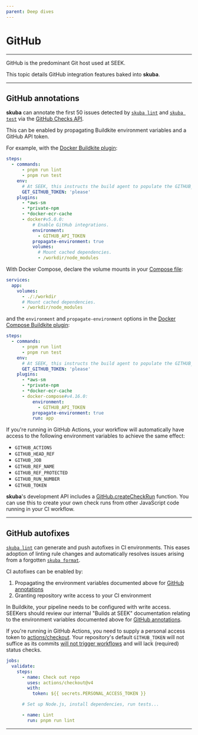 ```yaml
---
parent: Deep dives
---
```


# GitHub

---

GitHub is the predominant Git host used at SEEK.

This topic details GitHub integration features baked into **skuba**.

---

## GitHub annotations

**skuba** can annotate the first 50 issues detected by [`skuba lint`] and [`skuba test`] via the [GitHub Checks API].

This can be enabled by propagating Buildkite environment variables and a GitHub API token.

For example, with the [Docker Buildkite plugin]:

```yaml
steps:
  - commands:
      - pnpm run lint
      - pnpm run test
    env:
      # At SEEK, this instructs the build agent to populate the GITHUB_API_TOKEN environment variable for this step.
      GET_GITHUB_TOKEN: 'please'
    plugins:
      - *aws-sm
      - *private-npm
      - *docker-ecr-cache
      - docker#v5.0.0:
          # Enable GitHub integrations.
          environment:
            - GITHUB_API_TOKEN
          propagate-environment: true
          volumes:
            # Mount cached dependencies.
            - /workdir/node_modules
```

With Docker Compose, declare the volume mounts in your [Compose file]:

```yaml
services:
  app:
    volumes:
      - ./:/workdir
      # Mount cached dependencies.
      - /workdir/node_modules
```

and the `environment` and `propagate-environment` options in the [Docker Compose Buildkite plugin]:

```yaml
steps:
  - commands:
      - pnpm run lint
      - pnpm run test
    env:
      # At SEEK, this instructs the build agent to populate the GITHUB_API_TOKEN environment variable for this step.
      GET_GITHUB_TOKEN: 'please'
    plugins:
      - *aws-sm
      - *private-npm
      - *docker-ecr-cache
      - docker-compose#v4.16.0:
          environment:
            - GITHUB_API_TOKEN
          propagate-environment: true
          run: app
```

If you're running in GitHub Actions,
your workflow will automatically have access to the following environment variables to achieve the same effect:

- `GITHUB_ACTIONS`
- `GITHUB_HEAD_REF`
- `GITHUB_JOB`
- `GITHUB_REF_NAME`
- `GITHUB_REF_PROTECTED`
- `GITHUB_RUN_NUMBER`
- `GITHUB_TOKEN`

**skuba**'s development API includes a [GitHub.createCheckRun] function.
You can use this to create your own check runs from other JavaScript code running in your CI workflow.

---

## GitHub autofixes

[`skuba lint`] can generate and push autofixes in CI environments.
This eases adoption of linting rule changes and automatically resolves issues arising from a forgotten [`skuba format`].

CI autofixes can be enabled by:

1. Propagating the environment variables documented above for [GitHub annotations](#github-annotations)
2. Granting repository write access to your CI environment

In Buildkite, your pipeline needs to be configured with write access.
SEEKers should review our internal "Builds at SEEK" documentation relating to the environment variables documented above for [GitHub annotations](#github-annotations).

If you're running in GitHub Actions,
you need to supply a personal access token to [actions/checkout].
Your repository's default `GITHUB_TOKEN` will not suffice as its commits [will not trigger workflows] and will lack (required) status checks.

<!-- {% raw %} -->

```yaml
jobs:
  validate:
    steps:
      - name: Check out repo
        uses: actions/checkout@v4
        with:
          token: ${{ secrets.PERSONAL_ACCESS_TOKEN }}

      # Set up Node.js, install dependencies, run tests...

      - name: Lint
        run: pnpm run lint
```

<!-- {% endraw %} -->

---

[`skuba format`]: ../cli/lint.md#skuba-format
[`skuba lint`]: ../cli/lint.md#skuba-lint
[`skuba test`]: ../cli/test.md#skuba-test
[actions/checkout]: https://github.com/actions/checkout
[compose file]: https://docs.docker.com/compose/compose-file
[docker buildkite plugin]: https://github.com/buildkite-plugins/docker-buildkite-plugin
[docker compose buildkite plugin]: https://github.com/buildkite-plugins/docker-compose-buildkite-plugin
[github checks api]: https://docs.github.com/en/rest/reference/checks/
[github.createcheckrun]: ../development-api/github.md#createcheckrun
[will not trigger workflows]: https://docs.github.com/en/actions/using-workflows/triggering-a-workflow#triggering-a-workflow-from-a-workflow
